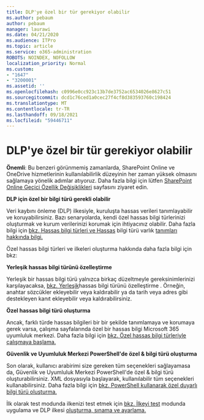 ```yaml
---
title: DLP'ye özel bir tür gerekiyor olabilir
ms.author: pebaum
author: pebaum
manager: laurawi
ms.date: 04/21/2020
ms.audience: ITPro
ms.topic: article
ms.service: o365-administration
ROBOTS: NOINDEX, NOFOLLOW
localization_priority: Normal
ms.custom:
- "1647"
- "3200001"
ms.assetid: ''
ms.openlocfilehash: c0996e0cc923c13b7de3752ac6534026e8627c51
ms.sourcegitcommit: dcd1c76ced1a0cec27f4cf8d383593760c198424
ms.translationtype: MT
ms.contentlocale: tr-TR
ms.lasthandoff: 09/18/2021
ms.locfileid: "59446711"
---
```

# <a name="dlp-might-need-a-custom-type"></a>DLP'ye özel bir tür gerekiyor olabilir

**Önemli**: Bu benzeri görünmemiş zamanlarda, SharePoint Online ve OneDrive hizmetlerinin kullanılabilirlik düzeyinin her zaman yüksek olmasını sağlamaya yönelik adımlar atıyoruz. Daha fazla bilgi için lütfen [SharePoint Online Geçici Özellik Değişiklikleri](https://aka.ms/ODSPAdjustments) sayfasını ziyaret edin.

**DLP için özel bir bilgi türü gerekli olabilir**

Veri kaybını önleme (DLP) ilkesiyle, kuruluşta hassas verileri tanımlayabilir ve koruyabilirsiniz. Bazı senaryolarda, kendi özel hassas bilgi türlerinizi oluşturmak ve kurum verilerinizi korumak için ihtiyacınız olabilir. Daha fazla bilgi için [bkz. Hassas bilgi türleri ve Hassas](https://docs.microsoft.com/microsoft-365/compliance/sensitive-information-type-learn-about) bilgi türü varlık [tanımları hakkında bilgi.](https://docs.microsoft.com/microsoft-365/compliance/sensitive-information-type-entity-definitions)

Özel hassas bilgi türleri ve ilkeleri oluşturma hakkında daha fazla bilgi için bkz: 

**Yerleşik hassas bilgi türünü özelleştirme**

Yerleşik bir hassas bilgi türü yalnızca birkaç düzeltmeyle gereksinimlerinizi karşılayacaksa, [bkz. Yerleşik](https://docs.microsoft.com/microsoft-365/compliance/customize-a-built-in-sensitive-information-type)hassas bilgi türünü özelleştirme . Örneğin, anahtar sözcükler ekleyebilir veya kaldırabilir ya da tarih veya adres gibi destekleyen kanıt ekleyebilir veya kaldırabilirsiniz.

**Özel hassas bilgi türü oluşturma**

Ancak, farklı türde hassas bilgileri bir bir şekilde tanımlamaya ve korumaya gerek varsa, çalışma sayfalarında özel bir hassas bilgi Microsoft 365 uyumluluk merkezi. Daha fazla bilgi için [bkz. Özel hassas bilgi türleriyle çalışmaya başlama.](https://docs.microsoft.com/microsoft-365/compliance/customize-a-built-in-sensitive-information-type)

**Güvenlik ve Uyumluluk Merkezi PowerShell'de özel & bilgi türü oluşturma**

Son olarak, kullanıcı arabirimi size gereken tüm seçenekleri sağlayamasa da, Güvenlik ve Uyumluluk Merkezi PowerShell'de özel & bilgi türü oluşturabilirsiniz. XML dosyasıyla başlayarak, kullanılabilir tüm seçenekleri kullanabilirsiniz. Daha fazla bilgi için [bkz. PowerShell kullanarak özel duyarlı bilgi türü oluşturma.](https://docs.microsoft.com/microsoft-365/compliance/create-a-custom-sensitive-information-type-in-scc-powershell)

İlk olarak test modunda ilkenizi test etmek için [bkz. İlkeyi test](https://docs.microsoft.com/microsoft-365/compliance/dlp-learn-about-dlp#implement-policy-in-test-mode) modunda uygulama ve DLP ilkesi [oluşturma, sınama ve ayarlama.](https://docs.microsoft.com/microsoft-365/compliance/create-test-tune-dlp-policy) 